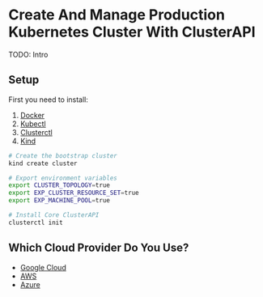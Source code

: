 # Create And Manage Production Kubernetes Cluster With ClusterAPI

TODO: Intro

## Setup

First you need to install:
1. [Docker](https://www.docker.com/)
2. [Kubectl](https://kubernetes.io/docs/tasks/tools/)
2. [Clusterctl](https://cluster-api.sigs.k8s.io/user/quick-start.html#install-clusterctl)
3. [Kind](https://kind.sigs.k8s.io/docs/user/quick-start#installation)
```bash
# Create the bootstrap cluster
kind create cluster

# Export environment variables
export CLUSTER_TOPOLOGY=true
export EXP_CLUSTER_RESOURCE_SET=true
export EXP_MACHINE_POOL=true

# Install Core ClusterAPI
clusterctl init

```

## Which Cloud Provider Do You Use?

* [Google Cloud](capi-google.md)
* [AWS](capi-aws.md)
* [Azure](capi-azure.md)